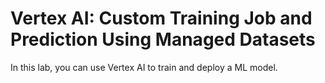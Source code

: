 # Vertex AI: Custom Training Job and Prediction Using Managed Datasets

In this lab, you can use Vertex AI to train and deploy a ML model.
